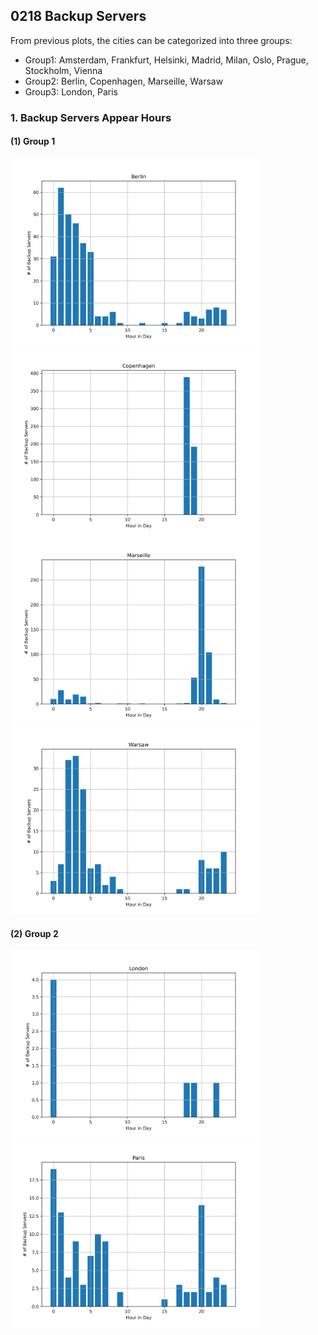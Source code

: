 ## 0218 Backup Servers

From previous plots, the cities can be categorized into three groups:
- Group1: Amsterdam, Frankfurt, Helsinki, Madrid, Milan, Oslo, Prague, Stockholm, Vienna
- Group2: Berlin, Copenhagen, Marseille, Warsaw
- Group3: London, Paris 

### 1. Backup Servers Appear Hours

#### (1) Group 1
<img src="/images/backup-servers-hour/Berlin.png" width="400">  <img src="/images/backup-servers-hour/Copenhagen.png" width="400">
<img src="/images/backup-servers-hour/Marseille.png" width="400">  <img src="/images/backup-servers-hour/Warsaw.png" width="400">

#### (2) Group 2
<img src="/images/backup-servers-hour/London.png" width="400">  <img src="/images/backup-servers-hour/Paris.png" width="400">

